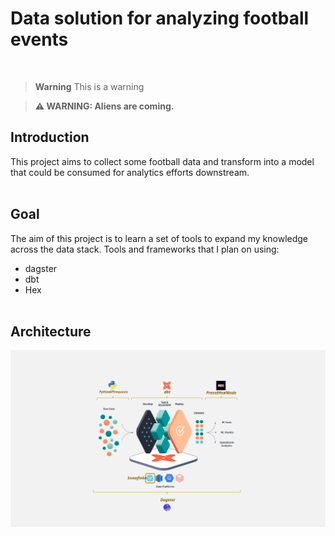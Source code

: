 # Data solution for analyzing football events
<br>

> **Warning**
> This is a warning

>**⚠ WARNING: Aliens are coming.** 

## Introduction
This project aims to collect some football data and transform into a model that could be consumed for analytics efforts downstream.
<br><br>

## Goal
The aim of this project is to learn a set of tools to expand my knowledge across the data stack. Tools and frameworks that I plan on using: 
* dagster
* dbt 
* Hex
<br><br>

## Architecture
<img src="other_assets/reference_architecture.svg" alt="Reference Architecture" width="1000"/>